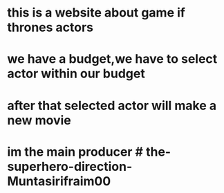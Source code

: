 # this is a website about game if thrones actors

# we have a budget,we have to select actor within our budget 

# after that selected actor will make a new movie 

# im the main producer #   t h e - s u p e r h e r o - d i r e c t i o n - M u n t a s i r i f r a i m 0 0  
 
